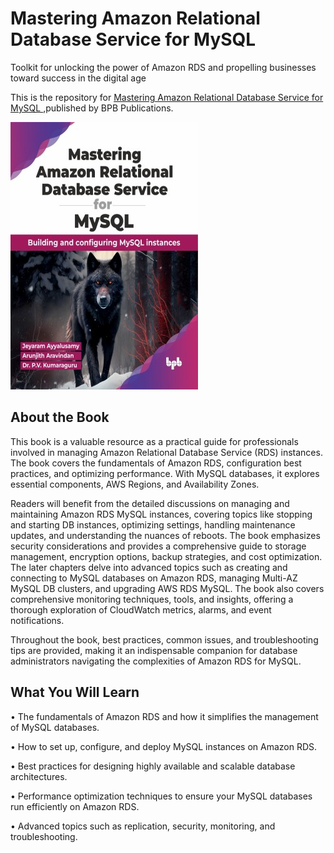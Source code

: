 # Mastering Amazon Relational Database Service for MySQL

Toolkit for unlocking the power of Amazon RDS and propelling businesses toward success in the digital age

This is the repository for [Mastering Amazon Relational Database Service for MySQL
](https://bpbonline.com/products/mastering-amazon-relational-database-service-for-mysql?variant=43195509113032),published by BPB Publications.

<img src="9789355519368.jpg">

## About the Book
This book is a valuable resource as a practical guide for professionals involved in managing Amazon Relational Database Service (RDS) instances. The book covers the fundamentals of Amazon RDS, configuration best practices, and optimizing performance. With MySQL databases, it explores essential components, AWS Regions, and Availability Zones.

Readers will benefit from the detailed discussions on managing and maintaining Amazon RDS MySQL instances, covering topics like stopping and starting DB instances, optimizing settings, handling maintenance updates, and understanding the nuances of reboots. The book emphasizes security considerations and provides a comprehensive guide to storage management, encryption options, backup strategies, and cost optimization.
The later chapters delve into advanced topics such as creating and connecting to MySQL databases on Amazon RDS, managing Multi-AZ MySQL DB clusters, and upgrading AWS RDS MySQL. The book also covers comprehensive monitoring techniques, tools, and insights, offering a thorough exploration of CloudWatch metrics, alarms, and event notifications. 

Throughout the book, best practices, common issues, and troubleshooting tips are provided, making it an indispensable companion for database administrators navigating the complexities of Amazon RDS for MySQL.

## What You Will Learn
• The fundamentals of Amazon RDS and how it simplifies the management of MySQL databases.

• How to set up, configure, and deploy MySQL instances on Amazon RDS.

• Best practices for designing highly available and scalable database architectures.

• Performance optimization techniques to ensure your MySQL databases run efficiently on Amazon RDS.

• Advanced topics such as replication, security, monitoring, and troubleshooting.
